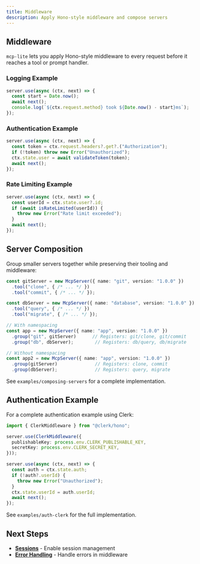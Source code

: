 ```yaml
---
title: Middleware
description: Apply Hono-style middleware and compose servers
---
```


## Middleware

`mcp-lite` lets you apply Hono-style middleware to every request before it reaches a tool or prompt handler.

### Logging Example

```typescript
server.use(async (ctx, next) => {
  const start = Date.now();
  await next();
  console.log(`${ctx.request.method} took ${Date.now() - start}ms`);
});
```

### Authentication Example

```typescript
server.use(async (ctx, next) => {
  const token = ctx.request.headers?.get?.("Authorization");
  if (!token) throw new Error("Unauthorized");
  ctx.state.user = await validateToken(token);
  await next();
});
```

### Rate Limiting Example

```typescript
server.use(async (ctx, next) => {
  const userId = ctx.state.user?.id;
  if (await isRateLimited(userId)) {
    throw new Error("Rate limit exceeded");
  }
  await next();
});
```

## Server Composition

Group smaller servers together while preserving their tooling and middleware:

```typescript
const gitServer = new McpServer({ name: "git", version: "1.0.0" })
  .tool("clone", { /* ... */ })
  .tool("commit", { /* ... */ });

const dbServer = new McpServer({ name: "database", version: "1.0.0" })
  .tool("query", { /* ... */ })
  .tool("migrate", { /* ... */ });

// With namespacing
const app = new McpServer({ name: "app", version: "1.0.0" })
  .group("git", gitServer)      // Registers: git/clone, git/commit
  .group("db", dbServer);        // Registers: db/query, db/migrate

// Without namespacing
const app2 = new McpServer({ name: "app", version: "1.0.0" })
  .group(gitServer)              // Registers: clone, commit
  .group(dbServer);              // Registers: query, migrate
```

See `examples/composing-servers` for a complete implementation.

## Authentication Example

For a complete authentication example using Clerk:

```typescript
import { ClerkMiddleware } from "@clerk/hono";

server.use(ClerkMiddleware({
  publishableKey: process.env.CLERK_PUBLISHABLE_KEY,
  secretKey: process.env.CLERK_SECRET_KEY,
}));

server.use(async (ctx, next) => {
  const auth = ctx.state.auth;
  if (!auth?.userId) {
    throw new Error("Unauthorized");
  }
  ctx.state.userId = auth.userId;
  await next();
});
```

See `examples/auth-clerk` for the full implementation.

## Next Steps

- [**Sessions**](/mcp-lite/features/sessions) - Enable session management
- [**Error Handling**](/mcp-lite/features/error-handling) - Handle errors in middleware
